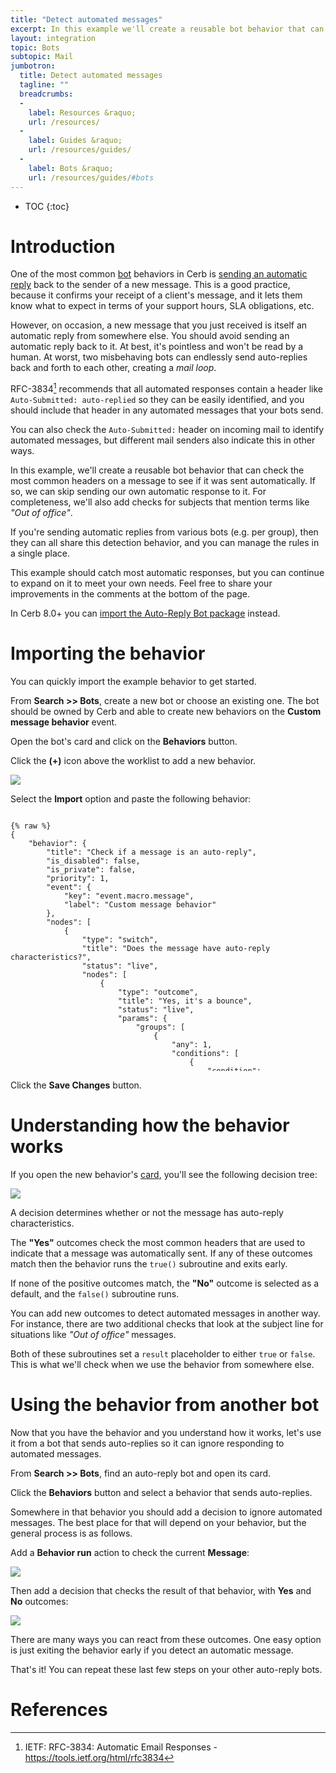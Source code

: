 ```yaml
---
title: "Detect automated messages"
excerpt: In this example we'll create a reusable bot behavior that can check the most common headers on a message to see if it came from an automated sender.
layout: integration
topic: Bots
subtopic: Mail
jumbotron:
  title: Detect automated messages
  tagline: ""
  breadcrumbs:
  -
    label: Resources &raquo;
    url: /resources/
  -
    label: Guides &raquo;
    url: /resources/guides/
  -
    label: Bots &raquo;
    url: /resources/guides/#bots
---
```


* TOC
{:toc}

# Introduction

One of the most common [bot](/docs/bots/) behaviors in Cerb is [sending an automatic reply](/guides/bots/send-automatic-replies/) back to the sender of a new message.  This is a good practice, because it confirms your receipt of a client's message, and it lets them know what to expect in terms of your support hours, SLA obligations, etc.

However, on occasion, a new message that you just received is itself an automatic reply from somewhere else.  You should avoid sending an automatic reply back to it.  At best, it's pointless and won't be read by a human. At worst, two misbehaving bots can endlessly send auto-replies back and forth to each other, creating a _mail loop_.

RFC-3834[^rfc-3834] recommends that all automated responses contain a header like `Auto-Submitted: auto-replied` so they can be easily identified, and you should include that header in any automated messages that your bots send.

You can also check the `Auto-Submitted:` header on incoming mail to identify automated messages, but different mail senders also indicate this in other ways.

In this example, we'll create a reusable bot behavior that can check the most common headers on a message to see if it was sent automatically.  If so, we can skip sending our own automatic response to it.  For completeness, we'll also add checks for subjects that mention terms like _"Out of office"_.

If you're sending automatic replies from various bots (e.g. per group), then they can all share this detection behavior, and you can manage the rules in a single place.

This example should catch most automatic responses, but you can continue to expand on it to meet your own needs. Feel free to share your improvements in the comments at the bottom of the page.

<div class="cerb-box note">
	<p>
		In Cerb 8.0+ you can <a href="/packages/auto-reply-bot">import the Auto-Reply Bot package</a> instead.
	</p>
</div>

# Importing the behavior

You can quickly import the example behavior to get started.

From **Search >> Bots**, create a new bot or choose an existing one.  The bot should be owned by Cerb and able to create new behaviors on the **Custom message behavior** event.

Open the bot's card and click on the **Behaviors** button.

Click the **(+)** icon above the worklist to add a new behavior.

<div class="cerb-screenshot">
<img src="/assets/images/guides/common/worklist-add.png" class="screenshot">
</div>

Select the **Import** option and paste the following behavior:

<pre style="max-height:29.5em;">
<code class="language-json">
{% raw %}
{
	"behavior": {
		"title": "Check if a message is an auto-reply",
		"is_disabled": false,
		"is_private": false,
		"priority": 1,
		"event": {
			"key": "event.macro.message",
			"label": "Custom message behavior"
		},
		"nodes": [
			{
				"type": "switch",
				"title": "Does the message have auto-reply characteristics?",
				"status": "live",
				"nodes": [
					{
						"type": "outcome",
						"title": "Yes, it's a bounce",
						"status": "live",
						"params": {
							"groups": [
								{
									"any": 1,
									"conditions": [
										{
											"condition": "sender_address",
											"oper": "like",
											"value": "postmaster@*"
										},
										{
											"condition": "sender_address",
											"oper": "like",
											"value": "mailer-daemon@*"
										}
									]
								}
							]
						},
						"nodes": [
							{
								"type": "action",
								"title": "true()",
								"status": "live",
								"params": {
									"actions": [
										{
											"action": "_run_subroutine",
											"subroutine": "true()"
										}
									]
								}
							}
						]
					},
					{
						"type": "outcome",
						"title": "Yes, it has an Auto-Submitted header",
						"status": "live",
						"params": {
							"groups": [
								{
									"any": 0,
									"conditions": [
										{
											"condition": "headers",
											"header": "Auto-Submitted",
											"oper": "!is",
											"value": ""
										},
										{
											"condition": "headers",
											"header": "Auto-Submitted",
											"oper": "!is",
											"value": "no"
										}
									]
								}
							]
						},
						"nodes": [
							{
								"type": "action",
								"title": "true()",
								"status": "live",
								"params": {
									"actions": [
										{
											"action": "_run_subroutine",
											"subroutine": "true()"
										}
									]
								}
							}
						]
					},
					{
						"type": "outcome",
						"title": "Yes, it has Preference/Precedence headers",
						"status": "live",
						"params": {
							"groups": [
								{
									"any": 1,
									"conditions": [
										{
											"condition": "headers",
											"header": "Preference",
											"oper": "is",
											"value": "auto_reply"
										},
										{
											"condition": "headers",
											"header": "Precedence",
											"oper": "is",
											"value": "bulk"
										}
									]
								}
							]
						},
						"nodes": [
							{
								"type": "action",
								"title": "true()",
								"status": "live",
								"params": {
									"actions": [
										{
											"action": "_run_subroutine",
											"subroutine": "true()"
										}
									]
								}
							}
						]
					},
					{
						"type": "outcome",
						"title": "Yes, it has X-Precedence, X-Autorespond, X-Autogenerated, or X-AutoReply-From headers",
						"status": "live",
						"params": {
							"groups": [
								{
									"any": 1,
									"conditions": [
										{
											"condition": "headers",
											"header": "X-Autogenerated",
											"oper": "!is",
											"value": ""
										},
										{
											"condition": "headers",
											"header": "X-AutoReply",
											"oper": "!is",
											"value": ""
										},
										{
											"condition": "headers",
											"header": "X-AutoReply-From",
											"oper": "!is",
											"value": ""
										},
										{
											"condition": "headers",
											"header": "X-Autorespond",
											"oper": "!is",
											"value": ""
										},
										{
											"condition": "headers",
											"header": "X-Precedence",
											"oper": "is",
											"value": "auto_reply"
										}
									]
								}
							]
						},
						"nodes": [
							{
								"type": "action",
								"title": "true()",
								"status": "live",
								"params": {
									"actions": [
										{
											"action": "_run_subroutine",
											"subroutine": "true()"
										}
									]
								}
							}
						]
					},
					{
						"type": "outcome",
						"title": "Yes, it has an X-Auto-Response-Suppress header",
						"status": "live",
						"params": {
							"groups": [
								{
									"any": 1,
									"conditions": [
										{
											"condition": "headers",
											"header": "X-Auto-Response-Suppress",
											"oper": "!is",
											"value": ""
										},
										{
											"condition": "headers",
											"header": "X-Auto-Response-Suppress",
											"oper": "contains",
											"value": "AutoReply"
										}
									]
								}
							]
						},
						"nodes": [
							{
								"type": "action",
								"title": "true()",
								"status": "live",
								"params": {
									"actions": [
										{
											"action": "_run_subroutine",
											"subroutine": "true()"
										}
									]
								}
							}
						]
					},
					{
						"type": "outcome",
						"title": "Yes, it has an Out of Office subject",
						"status": "live",
						"params": {
							"groups": [
								{
									"any": 1,
									"conditions": [
										{
											"condition": "headers",
											"header": "Subject",
											"oper": "contains",
											"value": "Out of Office"
										},
										{
											"condition": "headers",
											"header": "Subject",
											"oper": "contains",
											"value": "is out of the office"
										}
									]
								}
							]
						},
						"nodes": [
							{
								"type": "action",
								"title": "true()",
								"status": "live",
								"params": {
									"actions": [
										{
											"action": "_run_subroutine",
											"subroutine": "true()"
										}
									]
								}
							}
						]
					},
					{
						"type": "outcome",
						"title": "Yes, it has an Auto Response subject",
						"status": "live",
						"params": {
							"groups": [
								{
									"any": 1,
									"conditions": [
										{
											"condition": "headers",
											"header": "Subject",
											"oper": "contains",
											"value": "Auto Response"
										},
										{
											"condition": "headers",
											"header": "Subject",
											"oper": "contains",
											"value": "AutoReply"
										}
									]
								}
							]
						},
						"nodes": [
							{
								"type": "action",
								"title": "true()",
								"status": "live",
								"params": {
									"actions": [
										{
											"action": "_run_subroutine",
											"subroutine": "true()"
										}
									]
								}
							}
						]
					},
					{
						"type": "outcome",
						"title": "No",
						"status": "live",
						"params": {
							"groups": [
								{
									"any": 0,
									"conditions": [

									]
								}
							]
						},
						"nodes": [
							{
								"type": "action",
								"title": "false()",
								"status": "live",
								"params": {
									"actions": [
										{
											"action": "_run_subroutine",
											"subroutine": "false()"
										}
									]
								}
							}
						]
					}
				]
			},
			{
				"type": "subroutine",
				"title": "true()",
				"status": "live",
				"nodes": [
					{
						"type": "action",
						"title": "Exit: The message is an auto-reply",
						"status": "live",
						"params": {
							"actions": [
								{
									"action": "_set_custom_var",
									"value": "true",
									"format": "",
									"is_simulator_only": "0",
									"var": "result"
								},
								{
									"action": "_exit",
									"mode": ""
								}
							]
						}
					}
				]
			},
			{
				"type": "subroutine",
				"title": "false()",
				"status": "live",
				"nodes": [
					{
						"type": "action",
						"title": "Exit: The message is not an auto-reply",
						"status": "live",
						"params": {
							"actions": [
								{
									"action": "_set_custom_var",
									"value": "false",
									"format": "",
									"is_simulator_only": "0",
									"var": "result"
								},
								{
									"action": "_exit",
									"mode": ""
								}
							]
						}
					}
				]
			}
		]
	}
}
{% endraw %}
</code>
</pre>

Click the **Save Changes** button.

# Understanding how the behavior works

If you open the new behavior's [card](/docs/records/#cards), you'll see the following decision tree:

<div class="cerb-screenshot">
<img src="/assets/images/guides/bots/auto-replies/detect-autoreply-behavior.png" class="screenshot">
</div>

A decision determines whether or not the message has auto-reply characteristics.

The **"Yes"** outcomes check the most common headers that are used to indicate that a message was automatically sent.  If any of these outcomes match then the behavior runs the `true()` subroutine and exits early.

If none of the positive outcomes match, the **"No"** outcome is selected as a default, and the `false()` subroutine runs.

You can add new outcomes to detect automated messages in another way.  For instance, there are two additional checks that look at the subject line for situations like _"Out of office"_ messages.

Both of these subroutines set a `result` placeholder to either `true` or `false`.  This is what we'll check when we use the behavior from somewhere else.

# Using the behavior from another bot

Now that you have the behavior and you understand how it works, let's use it from a bot that sends auto-replies so it can ignore responding to automated messages.

From **Search >> Bots**, find an auto-reply bot and open its card.

Click the **Behaviors** button and select a behavior that sends auto-replies.

Somewhere in that behavior you should add a decision to ignore automated messages.  The best place for that will depend on your behavior, but the general process is as follows.

Add a **Behavior run** action to check the current **Message**:

<div class="cerb-screenshot">
<img src="/assets/images/guides/bots/auto-replies/detect-autoreply-run-behavior.png" class="screenshot">
</div>

Then add a decision that checks the result of that behavior, with **Yes** and **No** outcomes:

<div class="cerb-screenshot">
<img src="/assets/images/guides/bots/auto-replies/detect-autoreply-check-behavior.png" class="screenshot">
</div>

There are many ways you can react from these outcomes.  One easy option is just exiting the behavior early if you detect an automatic message.

That's it!  You can repeat these last few steps on your other auto-reply bots.

# References

[^rfc-3834]: IETF: RFC-3834: Automatic Email Responses - <https://tools.ietf.org/html/rfc3834>
